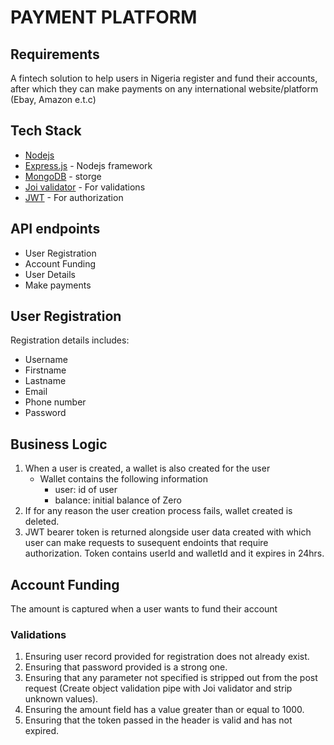 # PAYMENT PLATFORM

## Requirements

A fintech solution to help users in Nigeria register and fund their accounts, after which they can make payments on any international website/platform (Ebay, Amazon e.t.c) 

## Tech Stack

- [Nodejs](https://nodejs.org/en/)
- [Express.js](https://expressjs.com/) - Nodejs framework
- [MongoDB](https://mongodb.com/) - storge
- [Joi validator](https://joi.dev/api/) - For validations
- [JWT](https://jwt.io/) - For authorization

## API endpoints

- User Registration
- Account Funding
- User Details
- Make payments

## User Registration

Registration details includes: 
- Username
- Firstname
- Lastname
- Email
- Phone number
- Password

## Business Logic

1. When a user is created, a wallet is also created for the user 
    * Wallet contains the following information
        * user: id of user
        * balance: initial balance of Zero
2. If for any reason the user creation process fails, wallet created is deleted.
3. JWT bearer token is returned alongside user data created with which user can make requests to susequent endoints that require authorization. Token contains userId and walletId and it expires in 24hrs.

## Account Funding

The amount is captured when a user wants to fund their account

### Validations
1. Ensuring user record provided for registration does not already exist.
2. Ensuring that password provided is a strong one.
3. Ensuring that any parameter not specified is stripped out from the post request (Create object validation pipe with Joi validator and strip unknown values).
4. Ensuring the amount field has a value greater than or equal to 1000.
5. Ensuring that the token passed in the header is valid and has not expired.
